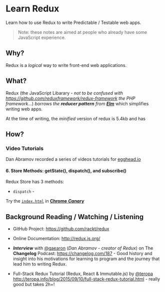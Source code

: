 # Learn Redux

Learn how to use Redux to write Predictable / Testable web apps.

> Note: these notes are aimed at people who already have some JavaScript experience.

## Why?

Redux is a *logical* way to write front-end web applications.

## What?

Redux (the JavaScript Libarary - *not to be confused with
  https://github.com/reduxframework/redux-framework the PHP framework...*) *borrows the* ***reducer pattern*** *from*
[***Elm***](https://github.com/evancz/elm-architecture-tutorial/)
which simplifies writing web apps.

At the time of writing, the *minified* version of redux is 5.4kb and has

## How?

### Video Tutorials

Dan Abramov recorded a series of videos tutorials for
[egghead.io](https://egghead.io/series/getting-started-with-redux)



#### 6. Store Methods: getState(), dispatch(), and subscribe()

Redux Store has 3 methods:

+ `dispatch` -


Try the [`index.html`]() in [**Chrome** ***Canary***](https://github.com/nelsonic/learn-redux/issues/5#issue-123923845)

## Background Reading / Watching / Listening

+ GitHub Project: https://github.com/rackt/redux
+ Online Documentation: http://redux.js.org/  
+ ***Interview*** with [@gaearon](https://github.com/gaearon) (*Dan Abramov - creator of Redux*)
on The **Changelog** Podcast: https://changelog.com/187 -
Good history and insight into his motivations for learning to program
and the journey that lead him to writing Redux.

+ Full-Stack Redux Tutorial (Redux, React & Immutable.js) by
[@teropa](https://github.com/teropa)
http://teropa.info/blog/2015/09/10/full-stack-redux-tutorial.html - really good but takes 2h+!
